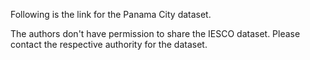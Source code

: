 Following is the link for the Panama City dataset.

The authors don't have permission to share the IESCO dataset. Please contact the respective authority for the dataset.
